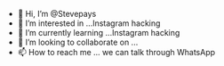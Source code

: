- 👋 Hi, I’m @Stevepays
- 👀 I’m interested in ...Instagram hacking
- 🌱 I’m currently learning ...Instagram hacking 
- 💞️ I’m looking to collaborate on ...
- 📫 How to reach me ... we can talk through WhatsApp 

<!---
Stevepays/Stevepays is a ✨ special ✨ repository because its `README.md` (this file) appears on your GitHub profile.
You can click the Preview link to take a look at your changes.
--->
